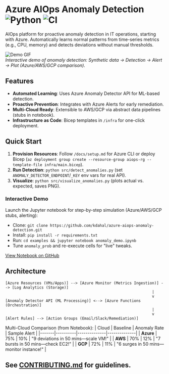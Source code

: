 # Azure AIOps Anomaly Detection ![Python](https://img.shields.io/badge/python-3.9%2B-blue) ![CI](https://github.com/kdahal/azure-aiops-anomaly-detection/workflows/CI%20Pipeline/badge.svg)

AIOps platform for proactive anomaly detection in IT operations, starting with Azure. Automatically learns normal patterns from time-series metrics (e.g., CPU, memory) and detects deviations without manual thresholds.

![Demo GIF](anomaly_demo.gif)  
*Interactive demo of anomaly detection: Synthetic data → Detection → Alert → Plot (Azure/AWS/GCP comparison).*

## Features
- **Automated Learning**: Uses Azure Anomaly Detector API for ML-based detection.
- **Proactive Prevention**: Integrates with Azure Alerts for early remediation.
- **Multi-Cloud Ready**: Extensible to AWS/GCP via abstract data pipelines (stubs in notebook).
- **Infrastructure as Code**: Bicep templates in `/infra` for one-click deployment.

## Quick Start
1. **Provision Resources**: Follow `/docs/setup.md` for Azure CLI or deploy Bicep (`az deployment group create --resource-group aiops-rg --template-file infra/main.bicep`).
2. **Run Detection**: `python src/detect_anomalies.py` (set `ANOMALY_DETECTOR_ENDPOINT`/`_KEY` env vars for real API).
3. **Visualize**: `python src/visualize_anomalies.py` (plots actual vs. expected, saves PNG).

### Interactive Demo
Launch the Jupyter notebook for step-by-step simulation (Azure/AWS/GCP stubs, alerting):
- Clone: `git clone https://github.com/kdahal/azure-aiops-anomaly-detection.git`
- Install: `pip install -r requirements.txt`
- Run: `cd examples && jupyter notebook anomaly_demo.ipynb`
- Tune `anomaly_prob` and re-execute cells for "live" tweaks.

[View Notebook on GitHub](examples/anomaly_demo.ipynb)

## Architecture
```
[Azure Resources (VMs/Apps)] --> [Azure Monitor (Metrics Ingestion)] --> [Log Analytics (Storage)]
                                                                 |
                                                                 v
[Anomaly Detector API (ML Processing)] <--> [Azure Functions (Orchestration)]
                                                                 |
                                                                 v
[Alert Rules] --> [Action Groups (Email/Slack/Remediation)]
```

Multi-Cloud Comparison (from Notebook):
| Cloud | Baseline | Anomaly Rate | Sample Alert |
|-------|----------|--------------|--------------|
| **Azure** | 75% | 10% | "9 deviations in 50 mins—scale VM!" |
| **AWS** | 70% | 12% | "7 bursts in 50 mins—check EC2!" |
| **GCP** | 72% | 11% | "6 surges in 50 mins—monitor instance!" |

## See [CONTRIBUTING.md](CONTRIBUTING.md) for guidelines.